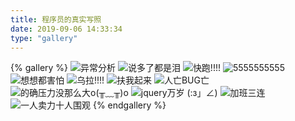 ```yaml
---
title: 程序员的真实写照
date: 2019-09-06 14:33:34
type: "gallery"
---
```

{% gallery %}
![异常分析](https://ss0.bdstatic.com/70cFvHSh_Q1YnxGkpoWK1HF6hhy/it/u=2339232048,2972850706&fm=26&gp=0.jpg)
![说多了都是泪](https://ss.csdn.net/p?https://mmbiz.qpic.cn/mmbiz_jpg/ficntt1gHBKNIZLgWZ1HtISx4DFNu8tQjXxYsoW2xDv1vJhkdIjzz44BicodfBntJevXXujNW3IiclhtC1XDueeIw/640?wx_fmt=jpeg)
![快跑!!!!](https://ss.csdn.net/p?https://mmbiz.qpic.cn/mmbiz_jpg/ficntt1gHBKNIZLgWZ1HtISx4DFNu8tQjWWJASnhEBKlDLlFb8uhkXh02iatwvFH6ACicfr1OwZYic9sZ9lATKwmMg/640?wx_fmt=jpeg)
![5555555555](https://yqfile.alicdn.com/c674c45c4bda78871355581b06397e2cf1b377b9.png)
![想想都害怕](http://biaoqingbao.xin/wp-content/uploads/2016/11/1043.png?_=6192770)
![乌拉!!!!](http://biaoqingbao.xin/wp-content/uploads/2016/07/580.gif?_=6192770)
![扶我起来](http://biaoqingbao.xin/wp-content/uploads/2016/07/573.jpg?_=6192770)
![人亡BUG亡](http://biaoqingbao.xin/wp-content/uploads/2016/07/568.jpg?_=6192770)
![的确压力没那么大o(╥﹏╥)o](http://5b0988e595225.cdn.sohucs.com/images/20181026/60a18bd692504939a0df7efaf3136eb9.jpeg)
![jquery万岁 (:з」∠)](http://5b0988e595225.cdn.sohucs.com/images/20181026/e2d2431c6351471a941d9d97c9484f32.jpeg)
![加班三连](http://5b0988e595225.cdn.sohucs.com/images/20181026/f5470d4e26a54846b398701bda61c3bd.jpeg)
![一人卖力十人围观](https://timgsa.baidu.com/timg?image&quality=80&size=b9999_10000&sec=1567766117535&di=790dc16f644a81ce9aebbd1fa747a581&imgtype=0&src=http%3A%2F%2Fimg.mp.itc.cn%2Fq_70%2Cc_zoom%2Cw_640%2Fupload%2F20170607%2F1914be5251a14734ab0d9ea6c0c8780f_th.jpg)
{% endgallery %}